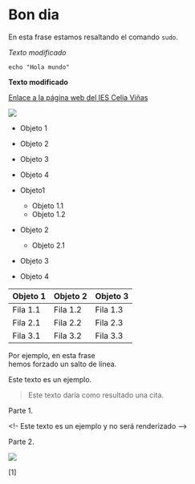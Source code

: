 # Bon dia
En esta frase estamos resaltando el comando `sudo`.

*Texto modificado*	
```#!/bin/bash
echo "Hola mundo"
```
**Texto modificado**

[Enlace a la página web del IES Celia Viñas](https://iescelia.org)

![](https://iescelia.org/web/wp-content/uploads/2012/05/iescelia_1950.jpg)

* Objeto 1
* Objeto 2
* Objeto 3
* Objeto 4


* Objeto1
  * Objeto 1.1
  * Objeto 1.2
* Objeto 2
  * Objeto 2.1
* Objeto 3
* Objeto 4


| Objeto 1 | Objeto 2 | Objeto 3 |
| --- | --- | --- |
| Fila 1.1 | Fila 1.2 | Fila 1.3 |
| Fila 2.1 | Fila 2.2 | Fila 2.3 |
| Fila 3.1 | Fila 3.2 | Fila 3.3 |


Por ejemplo, en esta frase  
hemos forzado un salto de línea.

Este texto es un ejemplo.
> Este texto daría como resultado una cita.


Parte 1.

<!- Este texto es un ejemplo y no será renderizado -->

Parte 2.


![](https://dus6dayednven.cloudfront.net/app/uploads/2022/05/1-DSC00855-Editar_baja.jpg)

[1] 
